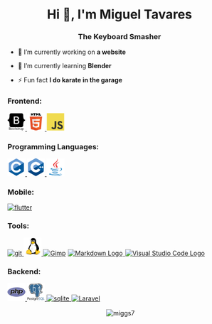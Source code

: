 <h1 align="center">Hi 👋, I'm Miguel Tavares</h1>
<h3 align="center">The Keyboard Smasher</h3>

- 🔭 I’m currently working on **a website**

- 🌱 I’m currently learning **Blender**

- ⚡ Fun fact **I do karate in the garage**

<p align="left">
</p>

<h3 align="left">Frontend:</h3>
<p align="left"> <a href="https://getbootstrap.com" target="_blank" rel="noreferrer"> <img src="https://raw.githubusercontent.com/devicons/devicon/master/icons/bootstrap/bootstrap-plain-wordmark.svg" alt="bootstrap" width="40" height="40"/> </a> <a href="https://www.w3.org/html/" target="_blank" rel="noreferrer"> <img src="https://raw.githubusercontent.com/devicons/devicon/master/icons/html5/html5-original-wordmark.svg" alt="html5" width="40" height="40"/> </a><a href="https://developer.mozilla.org/en-US/docs/Web/JavaScript" target="_blank" rel="noreferrer"> <img src="https://raw.githubusercontent.com/devicons/devicon/master/icons/javascript/javascript-original.svg" alt="javascript" width="40" height="40"/> </a>
<h3 align="left">Programming Languages:</h3>
<a href="https://www.cprogramming.com/" target="_blank" rel="noreferrer"> <img src="https://raw.githubusercontent.com/devicons/devicon/master/icons/c/c-original.svg" alt="c" width="40" height="40"/> </a> <a href="https://www.w3schools.com/cpp/" target="_blank" rel="noreferrer"> <img src="https://raw.githubusercontent.com/devicons/devicon/master/icons/cplusplus/cplusplus-original.svg" alt="cplusplus" width="40" height="40"/> </a> <a href="https://www.java.com" target="_blank" rel="noreferrer"> <img src="https://raw.githubusercontent.com/devicons/devicon/master/icons/java/java-original.svg" alt="java" width="40" height="40"/> </a>
<h3 align="left">Mobile:</h3>
<a href="https://flutter.dev" target="_blank" rel="noreferrer"> <img src="https://www.vectorlogo.zone/logos/flutterio/flutterio-icon.svg" alt="flutter" width="40" height="40"/> </a> 
<h3 align="left">Tools:</h3>
<a href="https://git-scm.com/" target="_blank" rel="noreferrer"> <img src="https://www.vectorlogo.zone/logos/git-scm/git-scm-icon.svg" alt="git" width="40" height="40"/> </a>  <a href="https://www.linux.org/" target="_blank" rel="noreferrer"> <img src="https://raw.githubusercontent.com/devicons/devicon/master/icons/linux/linux-original.svg" alt="linux" width="40" height="40"/> </a> <a href="https://www.php.net" target="_blank" rel="noreferrer"> </a> <a href="[https://git-scm.com/](https://www.gimp.org/)" target="_blank" rel="noreferrer"><img alt="Gimp" src="https://img.icons8.com/fluent/64/000000/gimp.png" title="Gimp"/ widtth="40" height="40"></a> <a href="markdownguide.org" target="_blank" rel="noreferrer"> <img alt="Markdown Logo" style="margin: 0px 1px;" src="https://img.icons8.com/color/64/000000/markdown.png" title="Markdown" width="40" height="40" /> </a> <a href="https://git-scm.com/" target="_blank" rel="noreferrer"> <img alt="Visual Studio Code Logo" style="margin: 0px 1px;" src="https://img.icons8.com/fluent/64/000000/visual-studio-code-2019.png" title="Visual Studio Code" width=40 height=40/> </a>

<h3 align="left">Backend:</h3> 
<a href="www.php.net" target="_blank" rel="noreferrer"> <img src="https://raw.githubusercontent.com/devicons/devicon/master/icons/php/php-original.svg" alt="php" width="40" height="40"/> </a> <a href="https://www.postgresql.org" target="_blank" rel="noreferrer"> <img src="https://raw.githubusercontent.com/devicons/devicon/master/icons/postgresql/postgresql-original-wordmark.svg" alt="postgresql" width="40" height="40"/> </a> <a href="https://www.sqlite.org/" target="_blank" rel="noreferrer"> <img src="https://www.vectorlogo.zone/logos/sqlite/sqlite-icon.svg" alt="sqlite" width="40" height="40"/> </a>  <a href="https://laravel.com/" target="_blank" rel="noreferrer"><img alt="Laravel" style="margin: 0px 1px;" src="https://s3-eu-west-1.amazonaws.com/bucketeer-688d8e11-8fc6-459f-bb52-26fd21452913/2020/03/AcA2LnWL_400x400.jpg" title="Visual Studio Code"/ width=40 height=40></a>
</p>

<p  align="center">&nbsp;<img align="center" src="https://github-readme-stats.vercel.app/api?username=miggs7&show_icons=true&locale=en" alt="miggs7" /></p>
